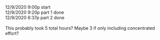 12/9/2020 9:00p start\
12/9/2020 9:20p part 1 done\
12/9/2020 6:37p part 2 done\
\
This probably took 5 total hours? Maybe 3 if only including concentrated effort?